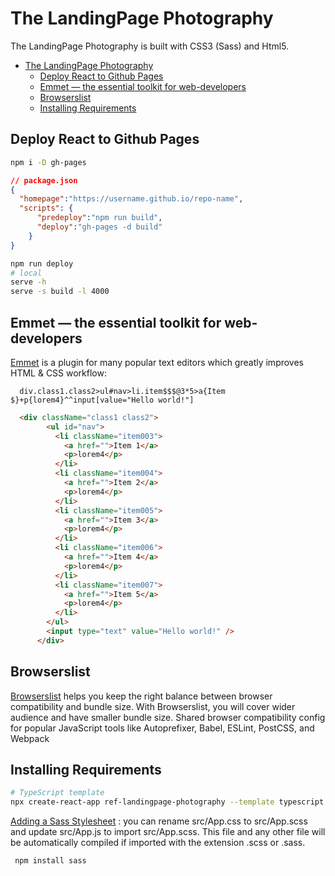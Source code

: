 
# The LandingPage Photography
The LandingPage Photography is built with CSS3 (Sass) and Html5.
- [The LandingPage Photography](#the-landingpage-photography)
  - [Deploy React to Github Pages](#deploy-react-to-github-pages)
  - [Emmet — the essential toolkit for web-developers](#emmet--the-essential-toolkit-for-web-developers)
  - [Browserslist](#browserslist)
  - [Installing Requirements](#installing-requirements)

## Deploy React to Github Pages

```bash
npm i -D gh-pages
```
```json
// package.json
{
  "homepage":"https://username.github.io/repo-name",
  "scripts": {
      "predeploy":"npm run build",
      "deploy":"gh-pages -d build"
    }
}
```
```bash
npm run deploy
# local
serve -h
serve -s build -l 4000
```
## Emmet — the essential toolkit for web-developers
[Emmet](https://github.com/emmetio/emmet) is a plugin for many popular text editors which greatly improves HTML & CSS workflow:
```
  div.class1.class2>ul#nav>li.item$$$@3*5>a{Item $}+p{lorem4}^^input[value="Hello world!"]
```
```html
  <div className="class1 class2">
        <ul id="nav">
          <li className="item003">
            <a href="">Item 1</a>
            <p>lorem4</p>
          </li>
          <li className="item004">
            <a href="">Item 2</a>
            <p>lorem4</p>
          </li>
          <li className="item005">
            <a href="">Item 3</a>
            <p>lorem4</p>
          </li>
          <li className="item006">
            <a href="">Item 4</a>
            <p>lorem4</p>
          </li>
          <li className="item007">
            <a href="">Item 5</a>
            <p>lorem4</p>
          </li>
        </ul>
        <input type="text" value="Hello world!" />
      </div>
```

## Browserslist
[Browserslist](https://browsersl.ist/) helps you keep the right balance between browser compatibility and bundle size. With Browserslist, you will cover wider audience and have smaller bundle size.
Shared browser compatibility config for popular JavaScript tools like Autoprefixer, Babel, ESLint, PostCSS, and Webpack

## Installing Requirements

```bash
# TypeScript template
npx create-react-app ref-landingpage-photography --template typescript
```

[Adding a Sass Stylesheet](https://create-react-app.dev/docs/adding-a-sass-stylesheet/) : you can rename src/App.css to src/App.scss and update src/App.js to import src/App.scss. This file and any other file will be automatically compiled if imported with the extension .scss or .sass.
```bash
 npm install sass
```

